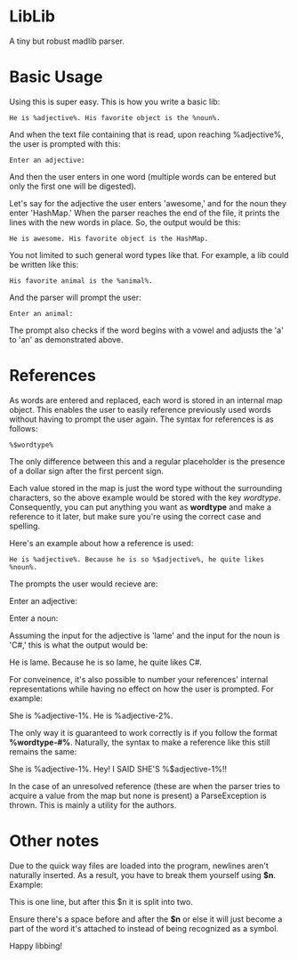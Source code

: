 LibLib
======

A tiny but robust madlib parser.

Basic Usage
===========

Using this is super easy. This is how you write a basic lib:

    He is %adjective%. His favorite object is the %noun%.
    
And when the text file containing that is read, upon reaching %adjective%, the user is prompted with this:

    Enter an adjective: 
    
And then the user enters in one word (multiple words can be entered but only the first one will be digested).

Let's say for the adjective the user enters 'awesome,' and for the noun they enter 'HashMap.' When the parser reaches
the end of the file, it prints the lines with the new words in place. So, the output would be this:

    He is awesome. His favorite object is the HashMap.
    
You not limited to such general word types like that. For example, a lib could be written like this:

    His favorite animal is the %animal%.
  
And the parser will prompt the user:

    Enter an animal:
    
The prompt also checks if the word begins with a vowel and adjusts the 'a' to 'an' as demonstrated above.

References
==========

As words are entered and replaced, each word is stored in an internal map object. This enables the user to easily reference 
previously used words without having to prompt the user again. The syntax for references is as follows:

    %$wordtype%
    
The only difference between this and a regular placeholder is the presence of a dollar sign after the first percent sign.

Each value stored in the map is just the word type without the surrounding characters, so the above example would be stored
with the key *wordtype*. Consequently, you can put anything you want as **wordtype** and make a reference to it later, but
make sure you're using the correct case and spelling.

Here's an example about how a reference is used:

    He is %adjective%. Because he is so %$adjective%, he quite likes %noun%.
    
The prompts the user would recieve are:

  Enter an adjective:
  
  Enter a noun:
  
Assuming the input for the adjective is 'lame' and the input for the noun is 'C#,' this is what the output would be:

  He is lame. Because he is so lame, he quite likes C#.
  
For conveinence, it's also possible to number your references' internal representations while having no effect on how the user
is prompted. For example:

  She is %adjective-1%. He is %adjective-2%.
  
The only way it is guaranteed to work correctly is if you follow the format **%wordtype-#%**. Naturally, the syntax to make
a reference like this still remains the same:

  She is %adjective-1%. Hey! I SAID SHE'S %$adjective-1%!!
  
In the case of an unresolved reference (these are when the parser tries to acquire a value from the map but none is present)
a ParseException is thrown. This is mainly a utility for the authors.

Other notes
===========

Due to the quick way files are loaded into the program, newlines aren't naturally inserted. As a result, you have to break them
yourself using **$n**. Example:

  This is one line, but after this $n it is split into two.
  
Ensure there's a space before and after the **$n** or else it will just become a part of the word it's attached to instead
of being recognized as a symbol.

Happy libbing!
